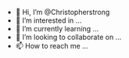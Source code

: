 - 👋 Hi, I’m @Christopherstrong
- 👀 I’m interested in ...
- 🌱 I’m currently learning ...
- 💞️ I’m looking to collaborate on ...
- 📫 How to reach me ...

<!---
Christopherstrong/Christopherstrong is a ✨ special ✨ repository because its `README.md` (this file) appears on your GitHub profile.
You can click the Preview link to take a look at your changes.
--->

